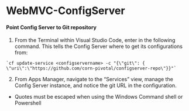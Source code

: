 # WebMVC-ConfigServer
#### Point Config Server to Git repository 
  1. From the Terminal within Visual Studio Code, enter in the following command. This tells the Config Server where to get its configurations from: 
  
    `cf update-service <configservername> -c "{\"git\": { \"uri\":\"https://github.com/corn-pivotal/configserver-repo\"}}"` 
  
  2. From Apps Manager, navigate to the “Services” view, manage the Config Server instance, and notice the git URL in the configuration.

* Quotes must be escaped when using the Windows Command shell or Powershell
